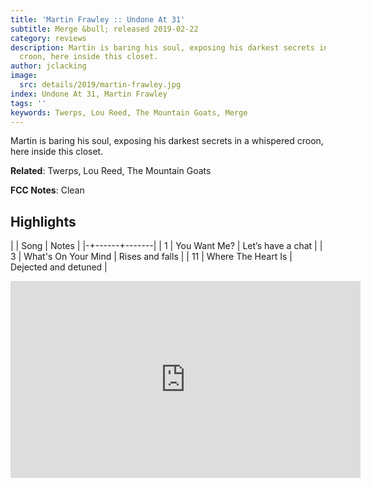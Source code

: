 ```yaml
---
title: 'Martin Frawley :: Undone At 31'
subtitle: Merge &bull; released 2019-02-22
category: reviews
description: Martin is baring his soul, exposing his darkest secrets in a whispered
  croon, here inside this closet.
author: jclacking
image:
  src: details/2019/martin-frawley.jpg
index: Undone At 31, Martin Frawley
tags: ''
keywords: Twerps, Lou Reed, The Mountain Goats, Merge
---
```

Martin is baring his soul, exposing his darkest secrets in a whispered croon, here inside this closet.<!--more-->

**Related**: Twerps, Lou Reed, The Mountain Goats

**FCC Notes**: Clean

## Highlights

| | Song | Notes |
|-+------+-------|
| 1 | You Want Me? | Let’s have a chat |
| 3 | What's On Your Mind | Rises and falls |
| 11 | Where The Heart Is | Dejected and detuned |

<div class="tlo-detail-video"><iframe width="560" height="315" src="https://www.youtube.com/embed/3xdE-RvgnoQ" frameborder="0" allow="autoplay; encrypted-media" allowfullscreen></iframe></div>

